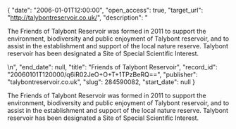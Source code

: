 {
  "date": "2006-01-01T12:00:00", 
  "open_access": true, 
  "target_url": "http://talybontreservoir.co.uk/", 
  "description": "<p>The Friends of Talybont Reservoir was formed in 2011 to support the environment, biodiversity and public enjoyment of Talybont reservoir, and to assist in the establishment and support of the local nature reserve. Talybont reservoir has been designated a Site of Special Scientific Interest.</p>\n", 
  "end_date": null, 
  "title": "Friends of Talybont Reservoir", 
  "record_id": "20060101T120000/q6iR02JeO+O+T+1TPzBeRQ==", 
  "publisher": "talybontreservoir.co.uk", 
  "slug": 284590082, 
  "start_date": null
}

<p>The Friends of Talybont Reservoir was formed in 2011 to support the environment, biodiversity and public enjoyment of Talybont reservoir, and to assist in the establishment and support of the local nature reserve. Talybont reservoir has been designated a Site of Special Scientific Interest.</p>
